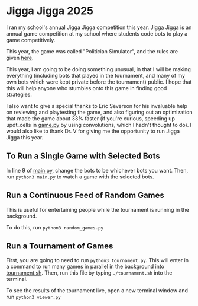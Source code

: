 # Jigga Jigga 2025

I ran my school's annual Jigga Jigga competition this year. Jigga Jigga is an annual game competition at my school where students code bots to play a game competitively.

This year, the game was called "Politician Simulator", and the rules are given [here](https://docs.google.com/document/d/12al8sjD0eWckV0t4ydhDed-ewNURp6g2a1v54ZSj0Iw/edit?usp=sharing).

This year, I am going to be doing something unusual, in that I will be making everything (including bots that played in the tournament, and many of my own bots which were kept private before the tournament) public. I hope that this will help anyone who stumbles onto this game in finding good strategies.

I also want to give a special thanks to Eric Severson for his invaluable help on reviewing and playtesting the game, and also figuring out an optimization that made the game about 33% faster (if you're curious, speeding up updt_cells in [game.py](game.py) by using convolutions, which I hadn't thought to do). I would also like to thank Dr. V for giving me the opportunity to run Jigga Jigga this year. 


## To Run a Single Game with Selected Bots

In line 9 of [main.py](main.py), change the bots to be whichever bots you want. Then, run `python3 main.py` to watch a game with the selected bots.

## Run a Continuous Feed of Random Games

This is useful for entertaining people while the tournament is running in the background.

To do this, run `python3 random_games.py`

## Run a Tournament of Games

First, you are going to need to run `python3 tournament.py`. This will enter in a command to run many games in parallel in the background into [tournament.sh](tournament.sh). Then, run this file by typing `./tournament.sh` into the terminal. 

To see the results of the tournament live, open a new terminal window and run `python3 viewer.py`

